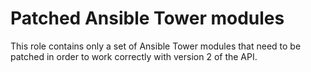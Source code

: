 # Patched Ansible Tower modules

This role contains only a set of Ansible Tower modules that need to be
patched in order to work correctly with version 2 of the API.
